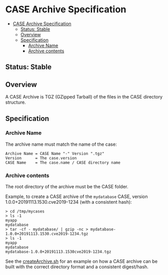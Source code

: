 # CASE Archive Specification
- [CASE Archive Specification](#case-archive-specification)
  - [Status: Stable](#status-stable)
  - [Overview](#overview)
  - [Specification](#specification)
    - [Archive Name](#archive-name)
    - [Archive contents](#archive-contents)

## Status: Stable

## Overview
A CASE Archive is TGZ (GZipped Tarball) of the files in the CASE directory structure. 

## Specification

### Archive Name
The archive name must match the name of the case:
```
Archive Name = CASE Name "-" Version ".tgz"
Version      = The case.version
CASE Name    = The case.name / CASE directory name
```

### Archive contents
The root directory of the archive must be the CASE folder.  

Example, to create a CASE archive of the `mydatabase` CASE, version 1.0.0+20191113.1530.cve2019-1234 (with a consistent hash):
```
> cd /tmp/mycases
> ls -1
myapp
mydatabase
> tar -cf - mydatabase/ | gzip -nc > mydatabase-1.0.0+20191113.1530.cve2019-1234.tgz
> ls -1
myapp
mydatabase
mydatabase-1.0.0+20191113.1530cve2019-1234.tgz
```

See the [createArchive.sh](utilities/createArchive.sh) for an example on how a CASE archive can be built with the correct directory format and a consistent digest/hash.
